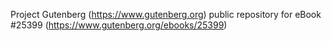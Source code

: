 Project Gutenberg (https://www.gutenberg.org) public repository for eBook #25399 (https://www.gutenberg.org/ebooks/25399)
